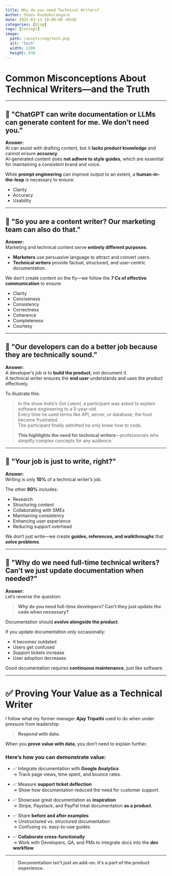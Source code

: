 ```yaml
---
title: Why do you need Technical Writers?
Author: Steev Kundukulangara
date: 2025-03-13 10:00:00 +0530
categories: [blog]
tags: [Concept]
image:
  path: /assets/img/tech.png
  alt: "tech"
  width: 1200
  height: 630
---
```


# Common Misconceptions About Technical Writers—and the Truth

---

## 💬 "ChatGPT can write documentation or LLMs can generate content for me. We don’t need you."

**Answer:**  
AI can assist with drafting content, but it **lacks product knowledge** and cannot ensure **accuracy**.  
AI-generated content does **not adhere to style guides**, which are essential for maintaining a consistent brand and voice.

While **prompt engineering** can improve output to an extent, a **human-in-the-loop** is necessary to ensure:

- Clarity  
- Accuracy  
- Usability  

---

## 💬 "So you are a content writer? Our marketing team can also do that."

**Answer:**  
Marketing and technical content serve **entirely different purposes**.

- **Marketers** use persuasive language to attract and convert users.  
- **Technical writers** provide factual, structured, and user-centric documentation.

We don’t create content on the fly—we follow the **7 Cs of effective communication** to ensure:

- Clarity  
- Conciseness  
- Consistency  
- Correctness  
- Coherence  
- Completeness  
- Courtesy

---

## 💬 "Our developers can do a better job because they are technically sound."

**Answer:**  
A developer’s job is to **build the product**, not document it.  
A technical writer ensures the **end user** understands and uses the product effectively.

To illustrate this:

> In the show *India’s Got Latent*, a participant was asked to explain software engineering to a 5-year-old.  
> Every time he used terms like API, server, or database, the host became frustrated.  
> The participant finally admitted he only knew how to code.  
>  
> **This highlights the need for technical writers**—professionals who simplify complex concepts for any audience.

---

## 💬 "Your job is just to write, right?"

**Answer:**  
Writing is only **10%** of a technical writer’s job.

The other **90%** includes:

- Research  
- Structuring content  
- Collaborating with SMEs  
- Maintaining consistency  
- Enhancing user experience  
- Reducing support overhead

We don’t just write—we create **guides, references, and walkthroughs** that **solve problems**.

---

## 💬 "Why do we need full-time technical writers? Can’t we just update documentation when needed?"

**Answer:**  
Let’s reverse the question:  
> **Why do you need full-time developers? Can’t they just update the code when necessary?**

Documentation should **evolve alongside the product**.

If you update documentation only occasionally:

- It becomes outdated  
- Users get confused  
- Support tickets increase  
- User adoption decreases

Good documentation requires **continuous maintenance**, just like software.

---

# ✅ Proving Your Value as a Technical Writer

I follow what my former manager **Ajay Tripathi** used to do when under pressure from leadership:  
> **Respond with data.**

When you **prove value with data**, you don’t need to explain further.

### Here’s how you can demonstrate value:

- ✅ Integrate documentation with **Google Analytics**  
  → Track page views, time spent, and bounce rates.

- ✅ Measure **support ticket deflection**  
  → Show how documentation reduced the need for customer support.

- ✅ Showcase great documentation as **inspiration**  
  → Stripe, Paystack, and PayPal treat documentation **as a product**.

- ✅ Share **before and after examples**  
  → Unstructured vs. structured documentation  
  → Confusing vs. easy-to-use guides

- ✅ **Collaborate cross-functionally**  
  → Work with Developers, QA, and PMs to integrate docs into the **dev workflow**.

---

> **Documentation isn’t just an add-on. It’s a part of the product experience.**
